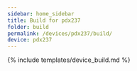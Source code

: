 ```yaml
---
sidebar: home_sidebar
title: Build for pdx237
folder: build
permalink: /devices/pdx237/build/
device: pdx237
---
```

{% include templates/device_build.md %}
